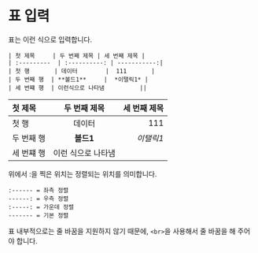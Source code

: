 # 표 입력

표는 이런 식으로 입력합니다.

```
| 첫 제목     | 두 번째 제목 | 세 번째 제목 |
| :---------  | :----------: | -----------:|
| 첫 행       | 데이터        |  111       |
| 두 번째 행  | **볼드1**     |  *이탤릭1* |
| 세 번쨰 행  | 이런식으로 나타냄          || 
```

| 첫 제목     | 두 번째 제목 | 세 번째 제목 |
| :---------  | :----------: | -----------:|
| 첫 행       | 데이터        |  111       |
| 두 번째 행  | **볼드1**     |  *이탤릭1* |
| 세 번쨰 행  |  이런 식으로 나타냄        ||

위에서 :을 찍은 위치는 정렬되는 위치를 의미합니다.  

```
:------ = 좌측 정렬
------: = 우측 정렬
:-----: = 가운데 정렬
------- = 기본 정렬
```
표 내부적으로는 줄 바꿈을 지원하지 않기 때문에, 
```<br>```을 사용해서 줄 바꿈을 해 주어야 합니다.
